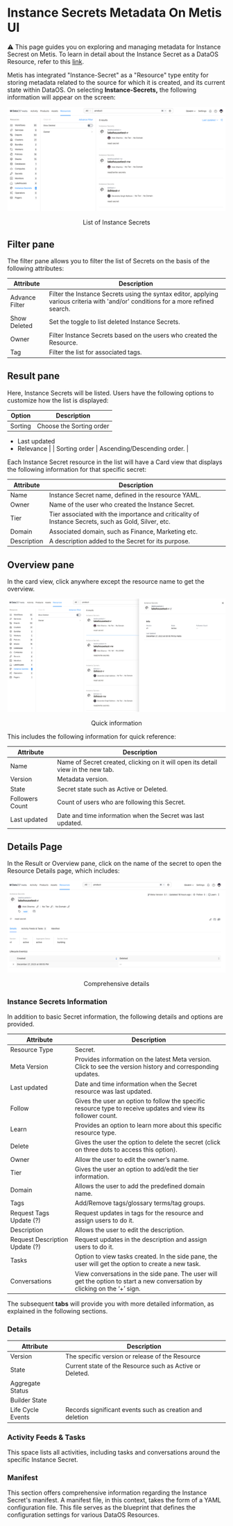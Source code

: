 # Instance Secrets Metadata On Metis UI

<aside class="callout">
⚠️ This page guides you on exploring and managing metadata for Instance Secrest on Metis. To learn in detail about the Instance Secret as a  DataOS Resource, refer to this <a href="/resources/">link</a>.

</aside>

Metis has integrated "Instance-Secret" as a "Resource" type entity for storing metadata related to the source for which it is created, and its current state within DataOS. On selecting **Instance-Secrets,** the following information will appear on the screen:

![isecrets.png](metis_resources_instance_secrets/isecrets.png)
<figcaption align = "center"> List of Instance Secrets  </figcaption>

## Filter pane

The filter pane allows you to filter the list of Secrets on the basis of the following attributes:

| Attribute | Description |
| --- | --- |
| Advance Filter | Filter the Instance Secrets using the syntax editor, applying various criteria with 'and/or' conditions for a more refined search. |
| Show Deleted | Set the toggle to list deleted Instance Secrets. |
| Owner | Filter Instance Secrets based on the users who created the Resource. |
| Tag | Filter the list for associated tags. |

## Result pane

Here, Instance Secrets will be listed. Users have the following options to customize how the list is displayed:

| Option | Description |
| --- | --- |
| Sorting | Choose the Sorting order
- Last updated
- Relevance |
| Sorting order | Ascending/Descending order. |

Each Instance Secret resource in the list will have a Card view that displays the following information for that specific secret:

| Attribute | Description |
| --- | --- |
| Name | Instance Secret name, defined in the resource YAML. |
| Owner | Name of the user who created the Instance Secret. |
| Tier | Tier associated with the importance and criticality of Instance Secrets, such as Gold, Silver, etc. |
| Domain | Associated domain, such as Finance, Marketing etc. |
| Description | A description added to the Secret for its purpose. |

## Overview pane

In the card view, click anywhere except the resource name to get the overview.

![isecret_overview.png](metis_resources_instance_secrets/isecret_overview.png)
<figcaption align = "center"> Quick information  </figcaption>

This includes the following information for quick reference:

| Attribute | Description |
| --- | --- |
| Name | Name of Secret created, clicking on it will open its detail view in the new tab. |
| Version | Metadata version. |
| State | Secret state such as Active or Deleted. |
| Followers Count | Count of users who are following this Secret. |
| Last updated | Date and time information when the Secret was last updated. |

## Details Page

In the Result or Overview pane, click on the name of the secret to open the Resource Details page, which includes:

![isecret_details.png](metis_resources_instance_secrets/isecret_details.png)
<figcaption align = "center"> Comprehensive details  </figcaption>

### **Instance Secrets Information**

In addition to basic Secret information, the following details and options are provided.

| Attribute | Description |
| --- | --- |
| Resource Type | Secret. |
| Meta Version | Provides information on the latest Meta version. Click to see the version history and corresponding updates.  |
| Last updated | Date and time information when the Secret resource was last updated. |
| Follow | Gives the user an option to follow the specific resource type to receive updates and view its follower count. |
| Learn | Provides an option to learn more about this specific resource type. |
| Delete | Gives the user the option to delete the secret (click on three dots to access this option). |
| Owner | Allow the user to edit the owner’s name. |
| Tier | Gives the user an option to add/edit the tier information. |
| Domain | Allows the user to add the predefined domain name. |
| Tags | Add/Remove tags/glossary terms/tag groups. |
| Request Tags Update (?) | Request updates in tags for the resource and assign users to do it. |
| Description | Allows the user to edit the description. |
| Request Description Update (?) | Request updates in the description and assign users to do it. |
| Tasks | Option to view tasks created. In the side pane, the user will get the option to create a new task. |
| Conversations | View conversations in the side pane. The user will get the option to start a new conversation by clicking on the ‘+’ sign. |

The subsequent **tabs** will provide you with more detailed information, as explained in the following sections.

### **Details**

| Attribute | Description |
| --- | --- |
| Version | The specific version or release of the Resource |
| State | Current state of the Resource such as Active or Deleted. |
| Aggregate Status |  |
| Builder State |  |
| Life Cycle Events | Records significant events such as creation and deletion |

### **Activity Feeds & Tasks**

This space lists all activities, including tasks and conversations around the specific Instance Secret.

### **Manifest**

This section offers comprehensive information regarding the Instance Secret's manifest. A manifest file, in this context, takes the form of a YAML configuration file. This file serves as the blueprint that defines the configuration settings for various DataOS Resources.